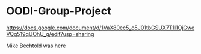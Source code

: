 # OODI-Group-Project

https://docs.google.com/document/d/1VaX80ec5_o5J01tbGSUX7T1l1OjGweVQq519qUOhU_g/edit?usp=sharing


Mike Bechtold was here